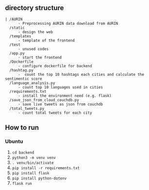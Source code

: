 ## directory structure
```
| /AURIN
      - Preprocessing AURIN data download from AURIN
  /static 
      - design the web
  /templates
      - template of the frontend
  /test
      - unused codes
  /app.py
      - start the frontend
  /Dockerfile
      - configure dockerfile for backend
  /hashtag.py
      -  count the top 10 hashtags each cities and calculate the sentimentic score
  /language_analysis.py
      - count top 10 languages used in cities
  /requirements.txt
      - install the environment need (e.g. flask)
  /save_json_from_cloud_couchdb.py
      - save live tweets as json from couchdb 
  /total_tweets.py
      - count total tweets for each city
```


## How to run
### Ubuntu
1. ```cd backend```
2. ```python3 -m venv venv```
3. ```. venv/bin/activate```
4. ```pip install -r requirements.txt```
5. ```pip install flask```
6. ```pip install python-dotenv```
7. ```flask run```
